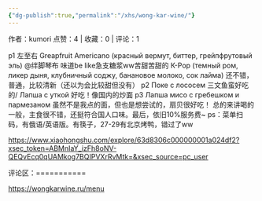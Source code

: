 ```yaml
---
{"dg-publish":true,"permalink":"/xhs/wong-kar-wine/"}
---
```


作者：kumori
点赞：4   |   收藏：0   |   评论：1

p1 左至右
Greapfruit Americano (красный вермут, биттер, грейпфрутовый эль) @绊脚琴布 味道be like急支糖浆ww苦甜苦甜的
К-Рор (темный ром, ликер дыня, клубничный соджу, банановое молоко, сок лайма) 还不错，普通，比较清新（还以为会比较甜但没有）
p2 Поке с лососем 三文鱼蛮好吃的/ Лапша с уткой 好吃！像国内的炒面
p3 Лапша мисо с гребешком и пармезаном 虽然不是我点的面，但也是想尝试的，扇贝很好吃！
总的来讲喝的一般，主食很不错，还挺符合国人口味。最后，依旧10%服务费~
ps：菜单扫码，有俄语/英语版。有筷子，27-29有北京烤鸭，错过了ww

https://www.xiaohongshu.com/explore/63d8306c000000001a024df2?xsec_token=ABMnIaY_izFh8oNV-QEQvEcq0qUAMkog7BQIPVXrRvMtk=&xsec_source=pc_user

评论区：===========

https://wongkarwine.ru/menu
